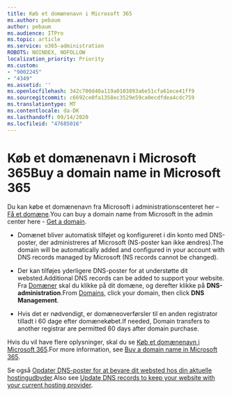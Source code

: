 ```yaml
---
title: Køb et domænenavn i Microsoft 365
ms.author: pebaum
author: pebaum
ms.audience: ITPro
ms.topic: article
ms.service: o365-administration
ROBOTS: NOINDEX, NOFOLLOW
localization_priority: Priority
ms.custom:
- "9002245"
- "4349"
ms.assetid: ''
ms.openlocfilehash: 342c700d40a119a0103893a6e51cfa61ece41ff9
ms.sourcegitcommit: c6692ce0fa1358ec3529e59ca0ecdfdea4cdc759
ms.translationtype: MT
ms.contentlocale: da-DK
ms.lasthandoff: 09/14/2020
ms.locfileid: "47685016"
---
```

# <a name="buy-a-domain-name-in-microsoft-365"></a><span data-ttu-id="95b0e-102">Køb et domænenavn i Microsoft 365</span><span class="sxs-lookup"><span data-stu-id="95b0e-102">Buy a domain name in Microsoft 365</span></span>

<span data-ttu-id="95b0e-103">Du kan købe et domænenavn fra Microsoft i administrationscenteret her – [Få et domæne](https://admin.microsoft.com/Domains/Buy).</span><span class="sxs-lookup"><span data-stu-id="95b0e-103">You can buy a domain name from Microsoft in the admin center here - [Get a domain](https://admin.microsoft.com/Domains/Buy).</span></span>

- <span data-ttu-id="95b0e-104">Domænet bliver automatisk tilføjet og konfigureret i din konto med DNS-poster, der administreres af Microsoft (NS-poster kan ikke ændres).</span><span class="sxs-lookup"><span data-stu-id="95b0e-104">The domain will be automatically added and configured in your account with DNS records managed by Microsoft (NS records cannot be changed).</span></span>

- <span data-ttu-id="95b0e-105">Der kan tilføjes yderligere DNS-poster for at understøtte dit websted.</span><span class="sxs-lookup"><span data-stu-id="95b0e-105">Additional DNS records can be added to support your website.</span></span>  <span data-ttu-id="95b0e-106">Fra [Domæner](https://admin.microsoft.com/AdminPortal/Home#/Domains) skal du klikke på dit domæne, og derefter klikke på **DNS-administration**.</span><span class="sxs-lookup"><span data-stu-id="95b0e-106">From [Domains](https://admin.microsoft.com/AdminPortal/Home#/Domains), click your domain, then click **DNS Management**.</span></span>

- <span data-ttu-id="95b0e-107">Hvis det er nødvendigt, er domæneoverførsler til en anden registrator tilladt i 60 dage efter domænekøbet.</span><span class="sxs-lookup"><span data-stu-id="95b0e-107">If needed, Domain transfers to another registrar are permitted 60 days after domain purchase.</span></span>

<span data-ttu-id="95b0e-108">Hvis du vil have flere oplysninger, skal du se [Køb et domænenavn i Microsoft 365](https://docs.microsoft.com/microsoft-365/admin/get-help-with-domains/buy-a-domain-name?view=o365-worldwide).</span><span class="sxs-lookup"><span data-stu-id="95b0e-108">For more information, see [Buy a domain name in Microsoft 365](https://docs.microsoft.com/microsoft-365/admin/get-help-with-domains/buy-a-domain-name?view=o365-worldwide).</span></span>

<span data-ttu-id="95b0e-109">Se også [Opdater DNS-poster for at bevare dit websted hos din aktuelle hostingudbyder](https://docs.microsoft.com/alchemyinsights/update-dns-records-to-keep-your-website-with-your-current-hosting-provider-0).</span><span class="sxs-lookup"><span data-stu-id="95b0e-109">Also see [Update DNS records to keep your website with your current hosting provider](https://docs.microsoft.com/alchemyinsights/update-dns-records-to-keep-your-website-with-your-current-hosting-provider-0).</span></span>
